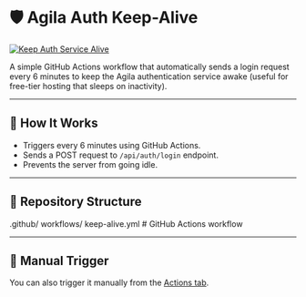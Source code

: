 # 🛡️ Agila Auth Keep-Alive

[![Keep Auth Service Alive](https://github.com/JM-Garces/agila-auth-keep-alive/actions/workflows/keep-alive.yml/badge.svg?event=workflow_dispatch)](https://github.com/JM-Garces/agila-auth-keep-alive/actions/workflows/keep-alive.yml)

A simple GitHub Actions workflow that automatically sends a login request every 6 minutes to keep the Agila authentication service awake (useful for free-tier hosting that sleeps on inactivity).

---

## 🔧 How It Works

- Triggers every 6 minutes using GitHub Actions.
- Sends a POST request to `/api/auth/login` endpoint.
- Prevents the server from going idle.

---

## 📂 Repository Structure
.github/
workflows/
keep-alive.yml # GitHub Actions workflow

---

## 🚀 Manual Trigger

You can also trigger it manually from the [Actions tab](https://github.com/JM-Garces/agila-auth-keep-alive/actions/workflows/keep-alive.yml).

